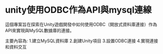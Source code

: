 # unity使用ODBC作為API與mysql連線
這個專案旨在探索在Unity遊戲開發中如何使用ODBC（開放式資料庫連接）作為API來實現與MySQL數據庫的連接。

主要內容為:
1.建立MySQL資料庫
2.創建Unity項目
3.設置ODBC連接
4.實現連接和資料交互
